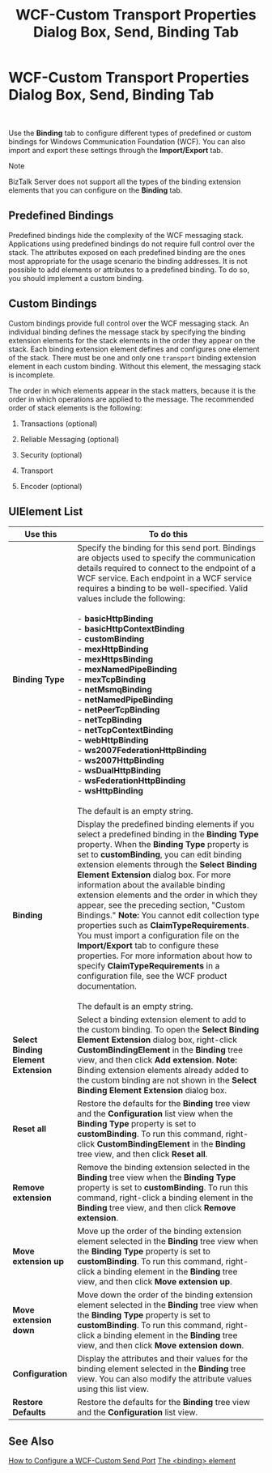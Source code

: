 ﻿---
title: WCF-Custom Transport Properties Dialog Box, Send, Binding Tab
TOCTitle: WCF-Custom Transport Properties Dialog Box, Send, Binding Tab
ms:assetid: 7c7c0ff3-5c13-4f50-a479-0b49a55b7308
ms:mtpsurl: https://msdn.microsoft.com/en-us/library/Bb226370(v=BTS.80)
ms:contentKeyID: 51529152
ms.date: 08/30/2017
mtps_version: v=BTS.80
f1_keywords:
- bts10.adapters.wcf-custom.transport.send.binding
---

# WCF-Custom Transport Properties Dialog Box, Send, Binding Tab

 

Use the **Binding** tab to configure different types of predefined or custom bindings for Windows Communication Foundation (WCF). You can also import and export these settings through the **Import/Export** tab.


> [!NOTE]
> <P>BizTalk Server does not support all the types of the binding extension elements that you can configure on the <STRONG>Binding</STRONG> tab.</P>



## Predefined Bindings

Predefined bindings hide the complexity of the WCF messaging stack. Applications using predefined bindings do not require full control over the stack. The attributes exposed on each predefined binding are the ones most appropriate for the usage scenario the binding addresses. It is not possible to add elements or attributes to a predefined binding. To do so, you should implement a custom binding.

## Custom Bindings

Custom bindings provide full control over the WCF messaging stack. An individual binding defines the message stack by specifying the binding extension elements for the stack elements in the order they appear on the stack. Each binding extension element defines and configures one element of the stack. There must be one and only one `transport` binding extension element in each custom binding. Without this element, the messaging stack is incomplete.

The order in which elements appear in the stack matters, because it is the order in which operations are applied to the message. The recommended order of stack elements is the following:

1.  Transactions (optional)

2.  Reliable Messaging (optional)

3.  Security (optional)

4.  Transport

5.  Encoder (optional)

## UIElement List

<table>
<thead>
<tr class="header">
<th>Use this</th>
<th>To do this</th>
</tr>
</thead>
<tbody>
<tr class="odd">
<td><strong>Binding Type</strong></td>
<td>Specify the binding for this send port. Bindings are objects used to specify the communication details required to connect to the endpoint of a WCF service. Each endpoint in a WCF service requires a binding to be well-specified. Valid values include the following:<br />
<br />
- <strong>basicHttpBinding</strong><br />
- <strong>basicHttpContextBinding</strong><br />
- <strong>customBinding</strong><br />
- <strong>mexHttpBinding</strong><br />
- <strong>mexHttpsBinding</strong><br />
- <strong>mexNamedPipeBinding</strong><br />
- <strong>mexTcpBinding</strong><br />
- <strong>netMsmqBinding</strong><br />
- <strong>netNamedPipeBinding</strong><br />
- <strong>netPeerTcpBinding</strong><br />
- <strong>netTcpBinding</strong><br />
- <strong>netTcpContextBinding</strong><br />
- <strong>webHttpBinding</strong><br />
- <strong>ws2007FederationHttpBinding</strong><br />
- <strong>ws2007HttpBinding</strong><br />
- <strong>wsDualHttpBinding</strong><br />
- <strong>wsFederationHttpBinding</strong><br />
- <strong>wsHttpBinding</strong><br />
<br />
The default is an empty string.</td>
</tr>
<tr class="even">
<td><strong>Binding</strong></td>
<td>Display the predefined binding elements if you select a predefined binding in the <strong>Binding Type</strong> property. When the <strong>Binding Type</strong> property is set to <strong>customBinding</strong>, you can edit binding extension elements through the <strong>Select Binding Element Extension</strong> dialog box. For more information about the available binding extension elements and the order in which they appear, see the preceding section, &quot;Custom Bindings.&quot; <strong>Note:</strong> You cannot edit collection type properties such as <strong>ClaimTypeRequirements</strong>. You must import a configuration file on the <strong>Import/Export</strong> tab to configure these properties. For more information about how to specify <strong>ClaimTypeRequirements</strong> in a configuration file, see the WCF product documentation.<br />
<br />
The default is an empty string.</td>
</tr>
<tr class="odd">
<td><strong>Select Binding Element Extension</strong></td>
<td>Select a binding extension element to add to the custom binding. To open the <strong>Select Binding Element Extension</strong> dialog box, right-click <strong>CustomBindingElement</strong> in the <strong>Binding</strong> tree view, and then click <strong>Add extension</strong>. <strong>Note:</strong> Binding extension elements already added to the custom binding are not shown in the <strong>Select Binding Element Extension</strong> dialog box.</td>
</tr>
<tr class="even">
<td><strong>Reset all</strong></td>
<td>Restore the defaults for the <strong>Binding</strong> tree view and the <strong>Configuration</strong> list view when the <strong>Binding Type</strong> property is set to <strong>customBinding</strong>. To run this command, right-click <strong>CustomBindingElement</strong> in the <strong>Binding</strong> tree view, and then click <strong>Reset all</strong>.</td>
</tr>
<tr class="odd">
<td><strong>Remove extension</strong></td>
<td>Remove the binding extension selected in the <strong>Binding</strong> tree view when the <strong>Binding Type</strong> property is set to <strong>customBinding</strong>. To run this command, right-click a binding element in the <strong>Binding</strong> tree view, and then click <strong>Remove extension</strong>.</td>
</tr>
<tr class="even">
<td><strong>Move extension up</strong></td>
<td>Move up the order of the binding extension element selected in the <strong>Binding</strong> tree view when the <strong>Binding Type</strong> property is set to <strong>customBinding</strong>. To run this command, right-click a binding element in the <strong>Binding</strong> tree view, and then click <strong>Move extension up</strong>.</td>
</tr>
<tr class="odd">
<td><strong>Move extension down</strong></td>
<td>Move down the order of the binding extension element selected in the <strong>Binding</strong> tree view when the <strong>Binding Type</strong> property is set to <strong>customBinding</strong>. To run this command, right-click a binding element in the <strong>Binding</strong> tree view, and then click <strong>Move extension down</strong>.</td>
</tr>
<tr class="even">
<td><strong>Configuration</strong></td>
<td>Display the attributes and their values for the binding element selected in the <strong>Binding</strong> tree view. You can also modify the attribute values using this list view.</td>
</tr>
<tr class="odd">
<td><strong>Restore Defaults</strong></td>
<td>Restore the defaults for the <strong>Binding</strong> tree view and the <strong>Configuration</strong> list view.</td>
</tr>
</tbody>
</table>


## See Also

[How to Configure a WCF-Custom Send Port](https://msdn.microsoft.com/en-us/library/bb226446\(v=bts.80\))  
[The \<binding\> element](http://go.microsoft.com/fwlink/?linkid=75753)

